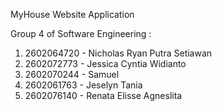 MyHouse Website Application

Group 4 of Software Engineering :

1. 2602064720 - Nicholas Ryan Putra Setiawan
2. 2602072773 - Jessica Cyntia Widianto
3. 2602070244 - Samuel
4. 2602061763 - Jeselyn Tania 
5. 2602076140 - Renata Elisse Agneslita


